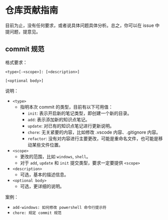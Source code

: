 # 仓库贡献指南

目前为止，没有任何要求，或者说具体问题具体分析。总之，你可以在 issue 中提问题，提意见。

## commit 规范

格式要求：

```syntax
<type>[-<scope>]: [<description>]

[<optional body>]
```

说明：

- `<type>`
    - 指明本次 commit 的类型，目前有以下可用值：
        - `init`: 表示开启新的笔记类型，即创建一个新的目录。
        - `add`: 表示添加新的知识点笔记。
        - `update`: 对已有的知识点笔记进行更新说明。
        - `chore`: 无关紧要的内容，比如修改 .vscode 内容、.gitignore 内容。
        - `refactor`: 没有对内容进行主要更改，可能是重命名文件，也可能是移动某些文件位置。
- `<scope>`
    - 更改的范围，比如 `windows`, `shell`。
    - 对于 `add`, `update` 和 `init` 提交类型，要求一定要提供 `<scope>`
- `<description>`
    - 可选，基本的描述信息。
- `<optional body>`
    - 可选，更详细的说明。

案例：

- `add-windows: 如何修改 powershell 命令行提示符`
- `chore: 规定 commit 规范`
